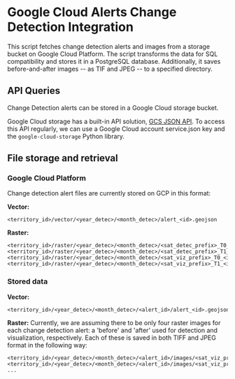 # Google Cloud Alerts Change Detection Integration

This script fetches change detection alerts and images from a storage bucket on Google Cloud Platform. The script transforms the data for SQL compatibility and stores it in a PostgreSQL database. Additionally, it saves before-and-after images -- as TIF and JPEG -- to a specified directory.

## API Queries

Change Detection alerts can be stored in a Google Cloud storage bucket.

Google Cloud storage has a built-in API solution, [GCS JSON API](https://cloud.google.com/storage/docs/json_api). To access this API regularly, we can use a Google Cloud account service.json key and the `google-cloud-storage` Python library.

## File storage and retrieval

### Google Cloud Platform

Change detection alert files are currently stored on GCP in this format:

**Vector:**
```
<territory_id>/vector/<year_detec>/<month_detec>/alert_<id>.geojson
```

**Raster:**

```
<territory_id>/raster/<year_detec>/<month_detec>/<sat_detec_prefix>_T0_<id>.tif
<territory_id>/raster/<year_detec>/<month_detec>/<sat_detec_prefix>_T1_<id>.tif
<territory_id>/raster/<year_detec>/<month_detec>/<sat_viz_prefix>_T0_<id>.tif
<territory_id>/raster/<year_detec>/<month_detec>/<sat_viz_prefix>_T1_<id>.tif
```

### Stored data

**Vector:**
```
<territory_id>/<year_detec>/<month_detec>/<alert_id>/alert_<id>.geojson
```

**Raster:**
Currently, we are assuming there to be only four raster images for each change detection alert: a 'before' and 'after' used for detection and visualization, respectively.  Each of these is saved in both TIFF and JPEG format in the following way:

```
<territory_id>/<year_detec>/<month_detec>/<alert_id>/images/<sat_viz_prefix>_T0_<id>.tif
<territory_id>/<year_detec>/<month_detec>/<alert_id>/images/<sat_viz_prefix>_T0_<id>.jpg
...
```